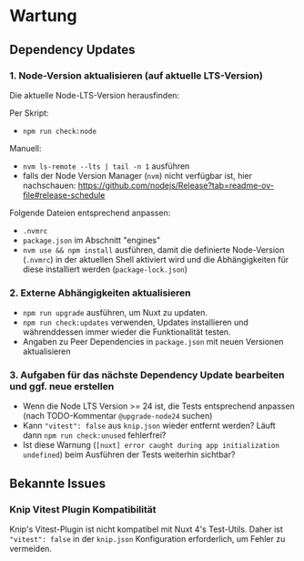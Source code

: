# Wartung

## Dependency Updates

### 1. Node-Version aktualisieren (auf aktuelle LTS-Version)

Die aktuelle Node-LTS-Version herausfinden:

Per Skript:
- `npm run check:node`

Manuell:
- `nvm ls-remote --lts | tail -n 1` ausführen
- falls der Node Version Manager (`nvm`) nicht verfügbar ist, hier nachschauen: https://github.com/nodejs/Release?tab=readme-ov-file#release-schedule

Folgende Dateien entsprechend anpassen:
- `.nvmrc`
- `package.json` im Abschnitt "engines"
- `nvm use && npm install` ausführen, damit die definierte Node-Version (`.nvmrc`) in der aktuellen Shell aktiviert wird und die Abhängigkeiten für diese installiert werden (`package-lock.json`)

### 2. Externe Abhängigkeiten aktualisieren

- `npm run upgrade` ausführen, um Nuxt zu updaten.
- `npm run check:updates` verwenden, Updates installieren und währenddessen immer wieder die Funktionalität testen.
- Angaben zu Peer Dependencies in `package.json` mit neuen Versionen aktualisieren

### 3. Aufgaben für das nächste Dependency Update bearbeiten und ggf. neue erstellen

- Wenn die Node LTS Version >= 24 ist, die Tests entsprechend anpassen (nach TODO-Kommentar `@upgrade-node24` suchen)
- Kann `"vitest": false` aus `knip.json` wieder entfernt werden? Läuft dann `npm run check:unused` fehlerfrei?
- Ist diese Warnung (`[nuxt] error caught during app initialization undefined`) beim Ausführen der Tests weiterhin sichtbar?

## Bekannte Issues

### Knip Vitest Plugin Kompatibilität

Knip's Vitest-Plugin ist nicht kompatibel mit Nuxt 4's Test-Utils. Daher ist `"vitest": false` in der `knip.json` Konfiguration erforderlich, um Fehler zu vermeiden.
